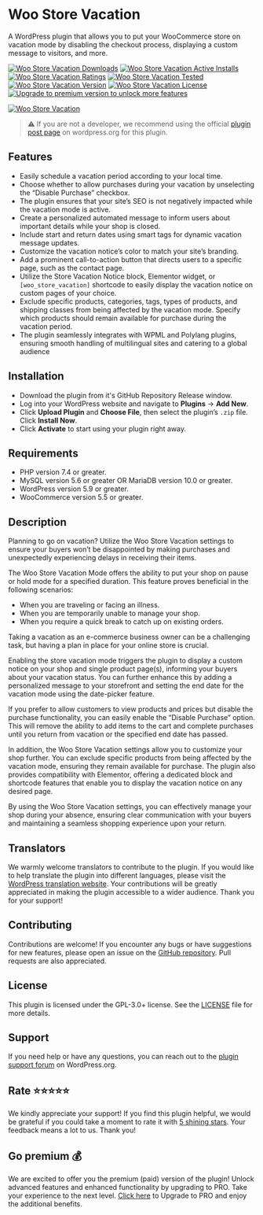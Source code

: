 # Woo Store Vacation

A WordPress plugin that allows you to put your WooCommerce store on vacation mode by disabling the checkout process, displaying a custom message to visitors, and more.

[![Woo Store Vacation Downloads](https://img.shields.io/wordpress/plugin/dt/woo-store-vacation.svg)](https://wordpress.org/plugins/woo-store-vacation) [![Woo Store Vacation Active Installs](https://img.shields.io/wordpress/plugin/installs/woo-store-vacation.svg)](https://wordpress.org/plugins/woo-store-vacation) [![Woo Store Vacation Ratings](https://img.shields.io/wordpress/plugin/r/woo-store-vacation.svg)](https://wordpress.org/plugins/woo-store-vacation) [![Woo Store Vacation Tested](https://img.shields.io/wordpress/plugin/tested/woo-store-vacation.svg)](https://wordpress.org/plugins/woo-store-vacation) [![Woo Store Vacation Version](https://img.shields.io/wordpress/plugin/v/woo-store-vacation.svg)](https://wordpress.org/plugins/woo-store-vacation) [![Woo Store Vacation License](https://img.shields.io/github/license/mypreview/woo-store-vacation)](https://wordpress.org/plugins/woo-store-vacation) [![Upgrade to premium version to unlock more features](https://img.shields.io/badge/💰-Upgrade%20to%20PRO-%23fedd04)](https://woocommerce.com/products/store-vacation)

[![Woo Store Vacation](https://ps.w.org/woo-store-vacation/assets/banner-1544x500.jpg)](https://woocommerce.com/products/store-vacation)

> ⚠️ If you are not a developer, we recommend using the official [plugin post page](https://wordpress.org/plugins/woo-store-vacation "Download Woo Store Vacation plugin") on wordpress.org for this plugin.


## Features

- Easily schedule a vacation period according to your local time.
- Choose whether to allow purchases during your vacation by unselecting the “Disable Purchase” checkbox.
- The plugin ensures that your site’s SEO is not negatively impacted while the vacation mode is active.
- Create a personalized automated message to inform users about important details while your shop is closed.
- Include start and return dates using smart tags for dynamic vacation message updates.
- Customize the vacation notice’s color to match your site’s branding.
- Add a prominent call-to-action button that directs users to a specific page, such as the contact page.
- Utilize the Store Vacation Notice block, Elementor widget, or `[woo_store_vacation]` shortcode to easily display the vacation notice on custom pages of your choice.
- Exclude specific products, categories, tags, types of products, and shipping classes from being affected by the vacation mode. Specify which products should remain available for purchase during the vacation period.
- The plugin seamlessly integrates with WPML and Polylang plugins, ensuring smooth handling of multilingual sites and catering to a global audience


## Installation

* Download the plugin from it's GitHub Repository Release window.
* Log into your WordPress website and navigate to **Plugins** → **Add New**.
* Click **Upload Plugin** and **Choose File**, then select the plugin’s `.zip` file. Click **Install Now**.
* Click **Activate** to start using your plugin right away.

## Requirements

* PHP version 7.4 or greater.
* MySQL version 5.6 or greater OR MariaDB version 10.0 or greater.
* WordPress version 5.9 or greater.
* WooCommerce version 5.5 or greater.

## Description

Planning to go on vacation? Utilize the Woo Store Vacation settings to ensure your buyers won’t be disappointed by making purchases and unexpectedly experiencing delays in receiving their items.

The Woo Store Vacation Mode offers the ability to put your shop on pause or hold mode for a specified duration. This feature proves beneficial in the following scenarios:

* When you are traveling or facing an illness.
* When you are temporarily unable to manage your shop.
* When you require a quick break to catch up on existing orders.

Taking a vacation as an e-commerce business owner can be a challenging task, but having a plan in place for your online store is crucial.

Enabling the store vacation mode triggers the plugin to display a custom notice on your shop and single product page(s), informing your buyers about your vacation status. You can further enhance this by adding a personalized message to your storefront and setting the end date for the vacation mode using the date-picker feature.

If you prefer to allow customers to view products and prices but disable the purchase functionality, you can easily enable the “Disable Purchase” option. This will remove the ability to add items to the cart and complete purchases until you return from vacation or the specified end date has passed.

In addition, the Woo Store Vacation settings allow you to customize your shop further. You can exclude specific products from being affected by the vacation mode, ensuring they remain available for purchase. The plugin also provides compatibility with Elementor, offering a dedicated block and shortcode features that enable you to display the vacation notice on any desired page.

By using the Woo Store Vacation settings, you can effectively manage your shop during your absence, ensuring clear communication with your buyers and maintaining a seamless shopping experience upon your return.

## Translators

We warmly welcome translators to contribute to the plugin. If you would like to help translate the plugin into different languages, please visit the [WordPress translation website](https://translate.wordpress.org/projects/wp-plugins/woo-store-vacation "WordPress translation website"). Your contributions will be greatly appreciated in making the plugin accessible to a wider audience. Thank you for your support!

## Contributing

Contributions are welcome! If you encounter any bugs or have suggestions for new features, please open an issue on the [GitHub repository](https://github.com/mypreview/woo-store-vacation/issues). Pull requests are also appreciated.

## License

This plugin is licensed under the GPL-3.0+ license. See the [LICENSE](https://github.com/mypreview/woo-store-vacation/blob/master/LICENSE) file for more details.

## Support

If you need help or have any questions, you can reach out to the [plugin support forum](https://wordpress.org/support/plugin/woo-store-vacation "Community Forums") on WordPress.org.

## Rate ⭐⭐⭐⭐⭐

We kindly appreciate your support! If you find this plugin helpful, we would be grateful if you could take a moment to rate it with [5 shining stars](https://wordpress.org/support/plugin/woo-store-vacation/reviews/ "5 shining stars"). Your feedback means a lot to us. Thank you!

## Go premium 💰

We are excited to offer you the premium (paid) version of the plugin! Unlock advanced features and enhanced functionality by upgrading to PRO. Take your experience to the next level. [Click here](https://woocommerce.com/products/store-vacation) to Upgrade to PRO and enjoy the additional benefits.
